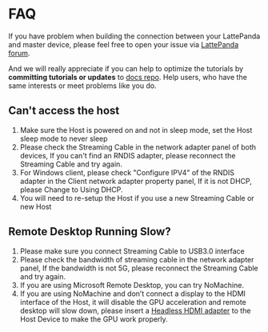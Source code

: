 # FAQ

If you have problem when building the connection between your LattePanda and master device, please feel free to open your issue via [LattePanda forum](https://www.lattepanda.com/forum/).

And we will really appreciate if you can help to optimize the tutorials by **committing tutorials or updates** to [docs repo](https://github.com/LattePandaTeam/Docs). Help users, who have the same interests or meet problems like you do.

## Can't access the host

1. Make sure the Host is powered on and not in sleep mode, set the Host sleep mode to never sleep
2. Please check the Streaming Cable in the network adapter panel of both devices, If you can't find an RNDIS adapter, please reconnect the Streaming Cable and try again.
3. For Windows client, please check "Configure IPV4" of the RNDIS adapter in the Client network adapter property panel, If it is not DHCP, please Change to Using DHCP.
4. You will need to re-setup the Host if you use a new Streaming Cable or new Host 


## Remote Desktop Running Slow?

1. Please make sure you connect Streaming Cable to USB3.0 interface
2. Please check the bandwidth of streaming cable in the network adapter panel, If the bandwidth is not 5G, please reconnect the Streaming Cable and try again.
3. If you are using Microsoft Remote Desktop, you can try NoMachine.
4. If you are using NoMachine and don’t connect a display to the HDMI interface of the Host,  it will disable the GPU acceleration  and remote desktop will slow down,  please insert a [Headless HDMI adapter](https://www.amazon.com/s/ref=nb_sb_noss?url=search-alias%3Daps&field-keywords=headless+HDMI+adapter) to the Host Device to make the GPU work properly.

